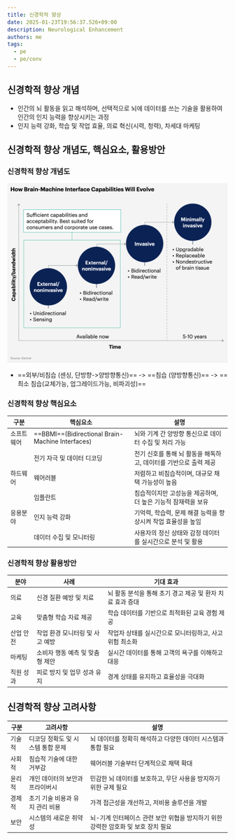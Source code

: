 ```yaml
---
title: 신경학적 향상
date: 2025-01-23T19:56:37.526+09:00
description: Neurological Enhancement
authors: me
tags:
  - pe
  - pe/conv
---
```


## 신경학적 향상 개념

- 인간의 뇌 활동을 읽고 해석하며, 선택적으로 뇌에 데이터를 쓰는 기술을 활용하여 인간의 인지 능력을 향상시키는 과정
- 인지 능력 강화, 학습 및 작업 효율, 의료 혁신(시력, 청력), 차세대 마케팅

## 신경학적 향상 개념도, 핵심요소, 활용방안

### 신경학적 향상 개념도

![Neurological Enhancement](./assets/neurological-enhancement.png)

- ==외부/비침습 (센싱, 단방향->양방향통신)== -> ==침습 (양방향통신)== -> ==최소 침습(교체가능, 업그레이드가능, 비파괴성)==

### 신경학적 향상 핵심요소

| 구분 | 핵심요소 | 설명 |
| --- | --- | --- |
| 소프트웨어 | ==BBMI==(Bidirectional Brain-Machine Interfaces) | 뇌와 기계 간 양방향 통신으로 데이터 수집 및 처리 가능 |
| | 전기 자극 및 데이터 디코딩 | 전기 신호를 통해 뇌 활동을 해독하고, 데이터를 기반으로 출력 제공 |
| 하드웨어 | 웨어러블 | 저렴하고 비침습적이며, 대규모 채택 가능성이 높음 |
| | 임플란트 | 침습적이지만 고성능을 제공하며, 더 높은 기능적 잠재력을 보유 |
| 응용분야 | 인지 능력 강화 | 기억력, 학습력, 문제 해결 능력을 향상시켜 작업 효율성을 높임 |
| | 데이터 수집 및 모니터링 | 사용자의 정신 상태와 감정 데이터를 실시간으로 분석 및 활용 |

### 신경학적 향상 활용방안

| 분야 | 사례 | 기대 효과 |
| --- | --- | --- |
| 의료 | 신경 질환 예방 및 치료 | 뇌 활동 분석을 통해 초기 경고 제공 및 환자 치료 효과 증대 |
| 교육 | 맞춤형 학습 자료 제공 | 학습 데이터를 기반으로 최적화된 교육 경험 제공 |
| 산업 안전 | 작업 환경 모니터링 및 사고 예방 | 작업자 상태를 실시간으로 모니터링하고, 사고 위험 최소화 |
| 마케팅 | 소비자 행동 예측 및 맞춤형 제안 | 실시간 데이터를 통해 고객의 욕구를 이해하고 대응 |
| 직원 성과 | 피로 방지 및 업무 성과 유지 | 경계 상태를 유지하고 효율성을 극대화 |

## 신경학적 향상 고려사항

| 구분 | 고려사항 | 설명 |
| --- | --- | --- |
| 기술적 | 디코딩 정확도 및 시스템 통합 문제 | 뇌 데이터를 정확히 해석하고 다양한 데이터 시스템과 통합 필요 |
| 사회적 | 침습적 기술에 대한 거부감 | 웨어러블 기술부터 단계적으로 채택 확대 |
| 윤리적 | 개인 데이터의 보안과 프라이버시 | 민감한 뇌 데이터를 보호하고, 무단 사용을 방지하기 위한 규제 필요 |
| 경제적 | 초기 기술 비용과 유지 관리 비용 | 가격 접근성을 개선하고, 저비용 솔루션을 개발 |
| 보안 | 시스템의 새로운 취약성 | 뇌-기계 인터페이스 관련 보안 위협을 방지하기 위한 강력한 암호화 및 보호 장치 필요 |
